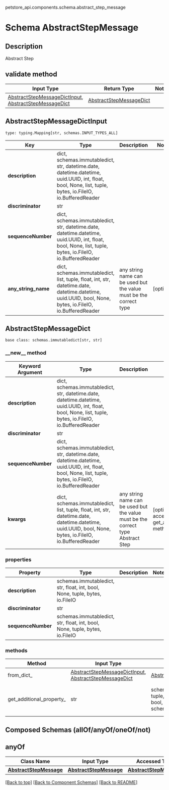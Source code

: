petstore_api.components.schema.abstract_step_message
# Schema AbstractStepMessage

## Description
Abstract Step

## validate method
Input Type | Return Type | Notes
------------ | ------------- | -------------
[AbstractStepMessageDictInput](#abstractstepmessagedictinput), [AbstractStepMessageDict](#abstractstepmessagedict) | [AbstractStepMessageDict](#abstractstepmessagedict) |

## AbstractStepMessageDictInput
```
type: typing.Mapping[str, schemas.INPUT_TYPES_ALL]
```
Key | Type |  Description | Notes
------------ | ------------- | ------------- | -------------
**description** | dict, schemas.immutabledict, str, datetime.date, datetime.datetime, uuid.UUID, int, float, bool, None, list, tuple, bytes, io.FileIO, io.BufferedReader |  |
**discriminator** | str |  |
**sequenceNumber** | dict, schemas.immutabledict, str, datetime.date, datetime.datetime, uuid.UUID, int, float, bool, None, list, tuple, bytes, io.FileIO, io.BufferedReader |  |
**any_string_name** | dict, schemas.immutabledict, list, tuple, float, int, str, datetime.date, datetime.datetime, uuid.UUID, bool, None, bytes, io.FileIO, io.BufferedReader | any string name can be used but the value must be the correct type | [optional]

## AbstractStepMessageDict
```
base class: schemas.immutabledict[str, str]

```
### &lowbar;&lowbar;new&lowbar;&lowbar; method
Keyword Argument | Type | Description | Notes
---------------- | ---- | ----------- | -----
**description** | dict, schemas.immutabledict, str, datetime.date, datetime.datetime, uuid.UUID, int, float, bool, None, list, tuple, bytes, io.FileIO, io.BufferedReader |  |
**discriminator** | str |  |
**sequenceNumber** | dict, schemas.immutabledict, str, datetime.date, datetime.datetime, uuid.UUID, int, float, bool, None, list, tuple, bytes, io.FileIO, io.BufferedReader |  |
**kwargs** | dict, schemas.immutabledict, list, tuple, float, int, str, datetime.date, datetime.datetime, uuid.UUID, bool, None, bytes, io.FileIO, io.BufferedReader | any string name can be used but the value must be the correct type Abstract Step | [optional] typed value is accessed with the get_additional_property_ method

### properties
Property | Type | Description | Notes
-------- | ---- | ----------- | -----
**description** | schemas.immutabledict, str, float, int, bool, None, tuple, bytes, io.FileIO |  |
**discriminator** | str |  |
**sequenceNumber** | schemas.immutabledict, str, float, int, bool, None, tuple, bytes, io.FileIO |  |

### methods
Method | Input Type | Return Type | Notes
------ | ---------- | ----------- | ------
from_dict_ | [AbstractStepMessageDictInput](#abstractstepmessagedictinput), [AbstractStepMessageDict](#abstractstepmessagedict) | [AbstractStepMessageDict](#abstractstepmessagedict) | a constructor
get_additional_property_ | str | schemas.immutabledict, tuple, float, int, str, bytes, bool, None, FileIO, schemas.Unset | provides type safety for additional properties

## Composed Schemas (allOf/anyOf/oneOf/not)
## anyOf
Class Name | Input Type | Accessed Type | Description | Notes
------------- | ------------- | ------------- | ------------- | -------------
[**AbstractStepMessage**](#top) | [**AbstractStepMessage**](#top) | [**AbstractStepMessage**](#top) |  |

[[Back to top]](#top) [[Back to Component Schemas]](../../../README.md#Component-Schemas) [[Back to README]](../../../README.md)
